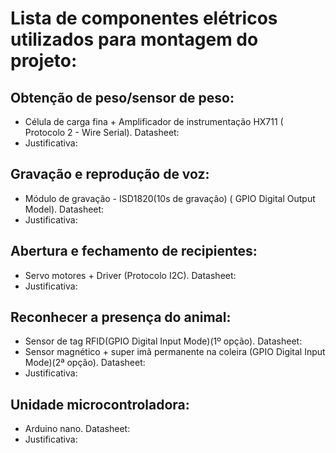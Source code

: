 # Lista de componentes elétricos utilizados para montagem do projeto:

## Obtenção de peso/sensor de peso:
 - Célula de carga fina + Amplificador de instrumentação HX711 ( Protocolo 2 - Wire Serial). Datasheet:
 - Justificativa: 

## Gravação e reprodução de voz:
- Módulo de gravação - ISD1820(10s de gravação) ( GPIO Digital Output Model). Datasheet:
- Justificativa:
   
## Abertura e fechamento de recipientes:
- Servo motores + Driver (Protocolo I2C). Datasheet:
- Justificativa:

## Reconhecer a presença do animal:
- Sensor de tag RFID(GPIO Digital Input Mode)(1º opção). Datasheet:
- Sensor magnético + super imã permanente na coleira (GPIO Digital Input Mode)(2ª opção). Datasheet:
- Justificativa:

## Unidade microcontroladora:
- Arduino nano. Datasheet:
- Justificativa:
